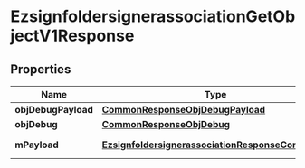 

# EzsignfoldersignerassociationGetObjectV1Response

## Properties

Name | Type | Description | Notes
------------ | ------------- | ------------- | -------------
**objDebugPayload** | [**CommonResponseObjDebugPayload**](CommonResponseObjDebugPayload.md) |  | 
**objDebug** | [**CommonResponseObjDebug**](CommonResponseObjDebug.md) |  |  [optional]
**mPayload** | [**EzsignfoldersignerassociationResponseCompound**](EzsignfoldersignerassociationResponseCompound.md) | Payload for GET /1/object/ezsignfoldersignerassociation/{pkiEzsignfoldersignerassociationID} | 




